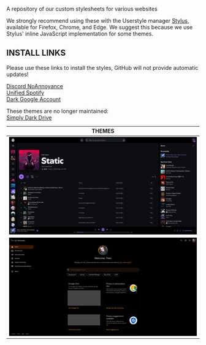 A repository of our custom stylesheets for various websites

We strongly recommend using these with the Userstyle manager [Stylus](https://github.com/openstyles/stylus), available for Firefox, Chrome, and Edge. We suggest this because we use Stylus' inline JavaScript implementation for some themes.

## INSTALL LINKS

Please use these links to install the styles, GitHub will not provide automatic updates!

[Discord NoAnnoyance](https://userstyles.world/style/14875/discord-noannoyance)\
[Unified Spotify](https://userstyles.world/style/8785/unified-spotify)\
[Dark Google Account](https://userstyles.world/style/15156/dark-google-accounts)

These themes are no longer maintained:\
[Simply Dark Drive](https://userstyles.world/style/15155/simply-dark-drive)

| THEMES |
| :----: |
| ![Unified Spotify](previews/unified_spotify.png) |
| ![Dark Google Account](previews/gac.png) |
